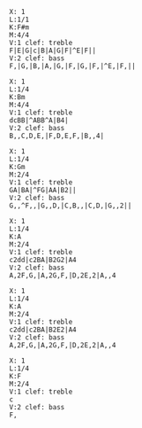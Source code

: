 ```music-abc
X: 1
L:1/1
K:F#m
M:4/4
V:1 clef: treble
F|E|G|c|B|A|G|F|^E|F||
V:2 clef: bass
F,|G,|B,|A,|G,|F,|G,|F,|^E,|F,||
```

```music-abc
X: 1
L:1/4
K:Bm
M:4/4
V:1 clef: treble
dcBB|^ABB^A|B4|
V:2 clef: bass
B,,C,D,E,|F,D,E,F,|B,,4|
```

```music-abc
X: 1
L:1/4
K:Gm
M:2/4
V:1 clef: treble
GA|BA|^FG|AA|B2||
V:2 clef: bass
G,,^F,,|G,,D,|C,B,,|C,D,|G,,2||
```

```music-abc
X: 1
L:1/4
K:A
M:2/4
V:1 clef: treble
c2dd|c2BA|B2G2|A4
V:2 clef: bass
A,2F,G,|A,2G,F,|D,2E,2|A,,4
```

```music-abc
X: 1
L:1/4
K:A
M:2/4
V:1 clef: treble
c2dd|c2BA|B2E2|A4
V:2 clef: bass
A,2F,G,|A,2G,F,|D,2E,2|A,,4
```

```music-abc
X: 1
L:1/4
K:F
M:2/4
V:1 clef: treble
c
V:2 clef: bass
F,
```

